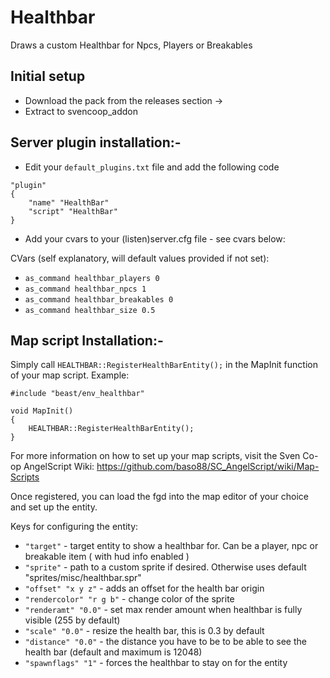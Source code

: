 # Healthbar
Draws a custom Healthbar for Npcs, Players or Breakables

## Initial setup
- Download the pack from the releases section ->
- Extract to svencoop_addon

## Server plugin installation:- 
- Edit your `default_plugins.txt` file and add the following code
```
"plugin"
{
	"name" "HealthBar"
	"script" "HealthBar"
}
```

- Add your cvars to your (listen)server.cfg file - see cvars below:

CVars (self explanatory, will default values provided if not set):

* `as_command healthbar_players 0`
* `as_command healthbar_npcs 1`
* `as_command healthbar_breakables 0`
* `as_command healthbar_size 0.5`


## Map script Installation:-

Simply call `HEALTHBAR::RegisterHealthBarEntity();` in the MapInit function of your map script. Example:

```
#include "beast/env_healthbar"

void MapInit()
{
	HEALTHBAR::RegisterHealthBarEntity();
}
```
For more information on how to set up your map scripts, visit the Sven Co-op AngelScript Wiki:
https://github.com/baso88/SC_AngelScript/wiki/Map-Scripts

Once registered, you can load the fgd into the map editor of your choice and set up the entity.

Keys for configuring the entity:
* `"target"`              - target entity to show a healthbar for. Can be a player, npc or breakable item ( with hud info enabled )
* `"sprite"`              - path to a custom sprite if desired. Otherwise uses default "sprites/misc/healthbar.spr"
* `"offset" "x y z"`      - adds an offset for the health bar origin
* `"rendercolor" "r g b"` - change color of the sprite
* `"renderamt" "0.0"`     - set max render amount when healthbar is fully visible (255 by default)
* `"scale" "0.0"`         - resize the health bar, this is 0.3 by default
* `"distance" "0.0"`      - the distance you have to be to be able to see the health bar (default and maximum is 12048)
* `"spawnflags" "1"`      - forces the healthbar to stay on for the entity
